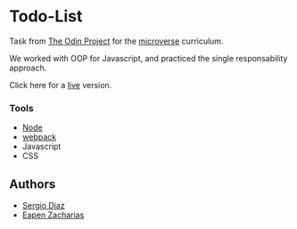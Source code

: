 # Todo-List
Task from [The Odin Project](https://www.theodinproject.com/courses/javascript/lessons/todo-list) for the [microverse](https://www.microverse.org/) curriculum.

We worked with OOP for Javascript, and practiced the single responsability approach.

Click here for a [live](https://serdg0.github.io/todo-list/) version.

### Tools
* [Node](https://docs.npmjs.com/downloading-and-installing-node-js-and-npm)
* [webpack](https://webpack.js.org/)
* Javascript
* CSS

## Authors
* [Sergio Diaz](https://github.com/serdg0)
* [Eapen Zacharias](https://github.com/eapenzacharias)
